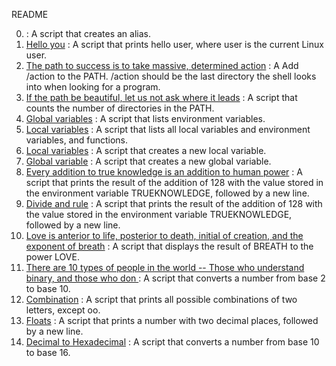 README

0. [<o>](./0-alias) : A script that creates an alias.
1. [Hello you](./1-hello_you) : A script that prints hello user, where user is the current Linux user.
2. [The path to success is to take massive, determined action](./2-path) : A Add \/action to the PATH. \/action should be the last directory the shell looks into when looking for a program.
3. [If the path be beautiful, let us not ask where it leads](./3-paths) : A script that counts the number of directories in the PATH.
4. [ Global variables](./4-global_variables) : A script that lists environment variables.
5. [Local variables](./5-local_variables) : A script that lists all local variables and environment variables, and functions.
6. [Local variables](./6-create_local_variable) : A script that creates a new local variable.
7. [Global variable](./7-create_global_variable) : A  script that creates a new global variable.
8. [Every addition to true knowledge is an addition to human power](./8-true_knowledge) : A script that prints the result of the addition of 128 with the value stored in the environment variable TRUEKNOWLEDGE, followed by a new line.
9. [Divide and rule](./9-divide_and_rule) : A script that prints the result of the addition of 128 with the value stored in the environment variable TRUEKNOWLEDGE, followed by a new line.
10. [ Love is anterior to life, posterior to death, initial of creation, and the exponent of breath](./10-love_exponent_breath) : A script that displays the result of BREATH to the power LOVE.
11. [There are 10 types of people in the world -- Those who understand binary, and those who don	](./11-binary_to_decimal) : A script that converts a number from base 2 to base 10.
12. [ Combination](./12-combinations) : A script that prints all possible combinations of two letters, except oo.
13. [ Floats](./13-print_float) : A script that prints a number with two decimal places, followed by a new line.
14. [ Decimal to Hexadecimal](./100-decimal_to_hexadecimal) : A script that converts a number from base 10 to base 16.
